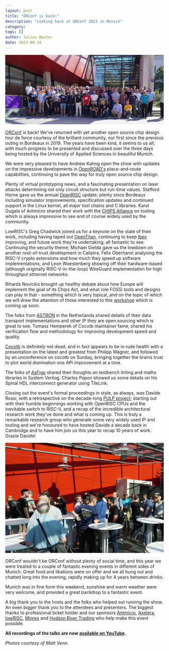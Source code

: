 ```yaml
---
layout: post
title: "ORConf is back!"
description: "Looking back at ORConf 2023 in Munich"
category:
tags: []
author: Julius Baxter
date: 2023-09-19
---
```


<img src="group-photo-orconf-2023.jpg" alt="ORConf 2023 group photo" class="max-w-full" />

[ORConf](https://www.orconf.org) is back! We've returned with yet another open source chip
design tour de force courtesy of the brilliant community, our first
since the previous outing in Bordeaux in 2019. The years have been
kind, it seems to us all; with much progress to be presented and
discussed over the three days being hosted by the
University of Applied Sciences in beautiful Munich.

We were very pleased to have Andrew Kahng open the show with updates
on the impressive developments in [OpenROAD's](https://theopenroadproject.org/) place-and-route
capabilities, continuing to pave the way for truly open source chip
design.

Plenty of virtual prototyping news, and a fascinating presentation on
laser attacks determining not only circuit structure but run-time
values. Stafford Horne gave us the annual [OpenRISC](https://openrisc.io/) update; plenty
since Bordeaux including simulator improvements, specification updates
and continued support in the Linux kernel, all major tool chains and C
libraries. Karol Gugala of Antmicro shared their work with the [CHIPS Alliance](https://www.chipsalliance.org/) on tooling which is always impressive to see and of course
widely used by the community.

LowRISC's Greg Chadwick joined us for a keynote on the state of their
work, including having taped out [OpenTitan](https://opentitan.org/), continuing to keep [Ibex](https://ibex-core.readthedocs.io/en/latest/)
improving, and future work they're undertaking; all fantastic to see.
Continuing the security theme; Michael Gielda gave us the lowdown on
another root-of-trust development in Caliptra, Felix Oberhansl
analysing the RISC-V crypto extensions and how much they speed up
software implementations, and Leon Woestenberg showing off their
hardware-based (although originally RISC-V-in-the-loop) WireGuard
implementation for high throughput ethernet networks.

Rihards Novickis brought up healthy debate about how Europe will
implement the goal of its Chips Act, and what role FOSSi tools and
designs can play in that - something which is very topical, and on the
topic of which we will draw the attention of those interested to this
[workshop](https://ec.europa.eu/eusurvey/runner/EUCADP923) which is
coming up soon.

The folks from [ASTRON](https://www.astron.nl/) in the Netherlands shared details of their data
transport implementations and other IP they are open sourcing which is
great to see. Tomasz Hemperek of Cocotb maintainer fame, shared his
verification flow and methodology for improving development speed and
quality.

[Cocotb](https://www.cocotb.org) is definitely not dead; and in fact appears to be in rude
health with a presentation on the latest and greatest from Philipp
Wagner, and followed by an unconference on cocotb on Sunday, bringing
together the brains trust to plot world domination one API improvement
at a time.

The folks of [AsFigo](https://asfigo.com/) shared their thoughts on testbench linting and
maths libraries in System Verilog. Charlos Papon showed us some
details on his Spinal HDL interconnect generator using TileLink.

Closing out the event's formal proceedings in style, as always, was
Davide Rossi, with a retrospective on the decade-long [PULP project](https://iis-projects.ee.ethz.ch/index.php/PULP);
starting out with their humble beginnings working with OpenRISC CPUs
and the inevitable switch to RISC-V, and a recap of the incredible
architectural research work they've done and what is coming up. This
is truly a remarkable research group who generate some very widely
used IP and tooling and we're honoured to have hosted Davide a decade
back in Cambridge and to have him join us this year to recap 10 years
of work. Grazie Davide!

<img src="orconf-2023-break.jpg" alt="ORConf 2023 break" class="max-w-full" />

ORConf wouldn't be ORConf without plenty of social time, and this year
we were treated to a couple of fantastic evening events in different
sides of Munich. Great food and libations were on offer and we all
hung out and chatted long into the evening, rapidly making up for 4
years between drinks.

Munich was in fine form this weekend, sunshine and warm weather were
very welcome, and provided a great backdrop to a fantastic event.

A big thank you to the hosts and the folks who helped out running the
show. An even bigger thank you to the attendees and presenters. The
biggest thanks to professional ticket holder and our sponsors [Antmicro](https://antmicro.com/), [Axelera](http://www.axelera.ai/), [lowRISC](https://www.lowrisc.org), [Minres](http://www.minres.com/) and [Hudson River Trading](https://www.hudsonrivertrading.com/) who help
make this event possible.

**All recordings of the talks are now [available on YouTube](https://www.youtube.com/playlist?list=PLUg3wIOWD8yqkkVd286RIiAxE1ppAJp2j).**

*Photos courtesy of Matt Venn.*
